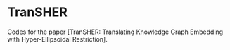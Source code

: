 # TranSHER
Codes for the paper [TranSHER: Translating Knowledge Graph Embedding with Hyper-Ellipsoidal Restriction].
